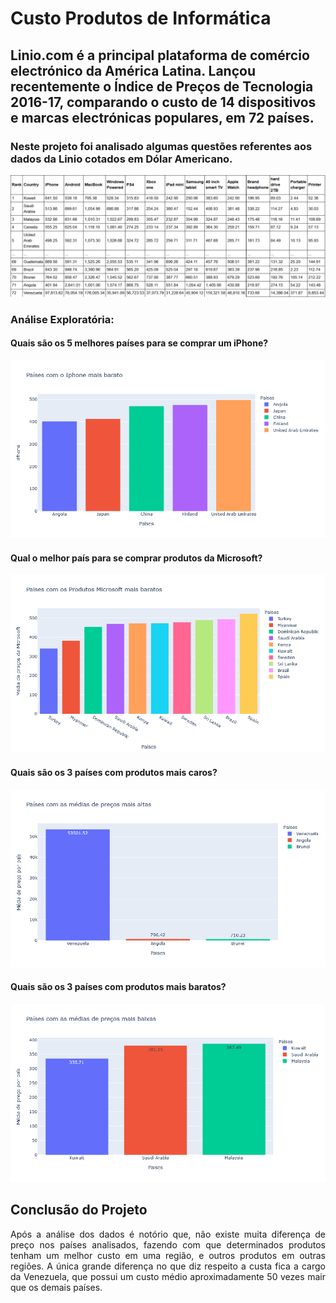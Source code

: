 # Custo Produtos de Informática

## Linio.com é a principal plataforma de comércio electrónico da América Latina. Lançou recentemente o Índice de Preços de Tecnologia 2016-17, comparando o custo de 14 dispositivos e marcas electrónicas populares, em 72 países.

### Neste projeto foi analisado algumas questões referentes aos dados da Linio cotados em Dólar Americano.
![](imagens/base_de_dados.png)

### Análise Exploratória:
#### Quais são os 5 melhores países para se comprar um iPhone?
![](imagens/fig_1.png)
#### Qual o melhor país para se comprar produtos da Microsoft?
![](imagens/fig_2.png)
#### Quais são os 3 países com produtos mais caros?
![](imagens/fig_3.png)
#### Quais são os 3 países com produtos mais baratos?
![](imagens/fig_4.png)

## Conclusão do Projeto
<p align="justify">Após a análise dos dados é notório que, não existe muita diferença de preço nos países analisados, fazendo com que determinados produtos tenham um melhor custo em uma região, e outros produtos em outras regiões. A única grande diferença no que diz respeito a custa fica a cargo da Venezuela, que possui um custo médio aproximadamente 50 vezes mair que os demais países.</p>
